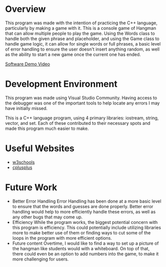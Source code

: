# Overview

This program was made with the intention of practicing the C++ language, particularly by making a game
with it. This is a console game of Hangman that can allow multiple people to play the game. Using the Words
class to handle both the given phrase and placeholder, and using the Game class to handle game logic, it can
allow for single words or full phrases, a basic level of error handling to ensure the user doesn't insert
anything random, as well as the ability to start a new game once the current one has ended.

[Software Demo Video](https://youtu.be/50pc61IrROo)

# Development Environment

This program was made using Visual Studio Community. Having access to the debugger
was one of the important tools to help locate any errors I may have initially missed.

This is a C++ language program, using 4 primary libraries: iostream, string, vector, and set.
Each of these contributed to their necessary spots and made this program much easier to make.

# Useful Websites

- [w3schools](https://www.w3schools.com/)
- [cplusplus](https://cplusplus.com/)

# Future Work


- Better Error Handling
	Error Handling has been done at a more basic level to ensure that the words
	and guesses are done properly. Better error handling would help to more efficiently
	handle these errors, as well as any other bugs that may come up.
- Efficiency
    While the program works, the biggest potential concern with this program is efficiency.
	This could potentially include utilizing libraries more to make better use of them or finding
	ways to cut some of the loops in the program with more efficient options.
- Future content
    Overtime, I would like to find a way to set up a picture of the hangman like students
	would with a whiteboard. On top of that, there could even be an option to add
	numbers into the game, to make it more challenging for users.
